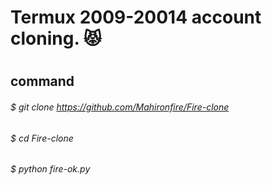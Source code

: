 # Termux 2009-20014 account cloning. 😾
#
#
## command 
###### $ git clone https://github.com/Mahironfire/Fire-clone
###### $ cd Fire-clone
###### $ python fire-ok.py
